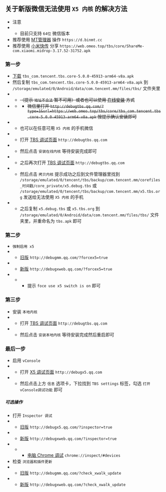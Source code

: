## 关于新版微信无法使用 `X5 内核` 的解决方法
* 注意
* * 目前只支持 `64位` 微信版本
* 推荐使用 [MT管理器](https://d.binmt.cc) 操作 `https://d.binmt.cc`
* 推荐使用 [小米快传](https://web.omeo.top/tbs/core/ShareMe-com.xiaomi.midrop-3.17.52-31752.apk) 分享 `https://web.omeo.top/tbs/core/ShareMe-com.xiaomi.midrop-3.17.52-31752.apk`

### 第一步
* [下载](https://web.omeo.top/tbs/core/tbs_com.tencent.tbs.core-5.0.0-45913-arm64-v8a.apk) `tbs_com.tencent.tbs.core-5.0.0-45913-arm64-v8a.apk`
* 然后复制 `tbs_com.tencent.tbs.core-5.0.0-45913-arm64-v8a.apk` 到 `/storage/emulated/0/Android/data/com.tencent.mm/files/tbs/` 文件夹里
* * <s>（提示 `地址不合法` 暂不可用）或者也可以使用 [在线安装](http://debugtbs.qq.com/?type=1&url=https://web.omeo.top/tbs/core/tbs_com.tencent.tbs.core-5.0.0-45913-arm64-v8a.apk) 方式
* * * 微信里打开 `http://debugtbs.qq.com/?type=1&url=https://web.omeo.top/tbs/core/tbs_com.tencent.tbs.core-5.0.0-45913-arm64-v8a.apk` 按提示确认安装即可</s>
* * 也可以在任意可用 `X5 内核` 的手机微信
* * 打开 [TBS 调试页面](http://debugtbs.qq.com/) `http://debugtbs.qq.com`
* * 然后点击 `安装在线内核` 等待安装完成即可
* * 之后再次打开 [TBS 调试页面](http://debugtbs.qq.com/) `http://debugtbs.qq.com`
* * 然后点击 `拷贝内核` 提示成功之后到文件管理器里找到 `/storage/emulated/0/tencent/tbs/backup/com.tencent.mm/corefiles_时间戳/core_private/x5.debug.tbs` 或 `/storage/emulated/0/tencent/tbs/backup/com.tencent.mm/x5.tbs.org` 发送给无法使用 `X5 内核` 的手机
* * 之后复制 `x5.debug.tbs` 或 `x5.tbs.org` 到 `/storage/emulated/0/Android/data/com.tencent.mm/files/tbs/` 文件夹里，并重命名为 `tbs.apk` 即可

### 第二步
* `强制启用 x5`
* * [旧版](http://debugmm.qq.com/?forcex5=true) `http://debugmm.qq.com/?forcex5=true`
* * [新版](http://debugxweb.qq.com/?forcex5=true) `http://debugxweb.qq.com/?forcex5=true`
* * * 提示 `foce use x5 switch is on` 即可

### 第三步
* 安装 `本地内核`
* * 打开 [TBS 调试页面](http://debugtbs.qq.com/) `http://debugtbs.qq.com`
* * 然后点击 `安装本地内核` 等待安装完成然后重启即可

### 最后一步
* 启用 `vConsole`
* * 打开 [X5 调试页面](http://debugx5.qq.com/) `http://debugx5.qq.com`
* * 然后点击上方 `信息` 选项卡，下拉找到 `TBS settings` 标签，勾选 `打开vConsole调试功能` 即可

##### 可选操作
* 打开 `Inspector 调试`
* * [旧版](http://debugx5.qq.com/?inspector=true) `http://debugx5.qq.com/?inspector=true`
* * [新版](http://debugxweb.qq.com/?inspector=true) `http://debugxweb.qq.com/?inspector=true`
* * * [电脑 Chrome 调试](chrome://inspect/#devices) `chrome://inspect/#devices`
* 检查 `浏览器和插件更新`
* * [旧版](http://debugmm.qq.com/?check_xwalk_update) `http://debugmm.qq.com/?check_xwalk_update`
* * [新版](http://debugxweb.qq.com/?check_xwalk_update) `http://debugxweb.qq.com/?check_xwalk_update`
